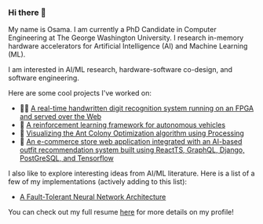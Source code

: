### Hi there 👋

My name is Osama. I am currently a PhD Candidate in Computer Engineering at The George Washington University. I research in-memory hardware accelerators for Artificial Intelligence (AI) and Machine Learning (ML). 

I am interested in AI/ML research, hardware-software co-design, and software engineering. 

Here are some cool projects I've worked on:

- 👨‍💻 [A real-time handwritten digit recognition system running on an FPGA and served over the Web](https://github.com/osama-usuf/fpga-inference)
- 🚗 [A reinforcement learning framework for autonomous vehicles](https://github.com/osama-usuf/GYM-CARLA-0.9.5)
- 🐜 [Visualizing the Ant Colony Optimization algorithm using Processing](https://github.com/osama-usuf/Interactive-Ant-Colony-Optimization-Simulation)
- 👚 [An e-commerce store web application integrated with an AI-based outfit recommendation system built using ReactTS, GraphQL, Django, PostGreSQL, and Tensorflow](https://github.com/osama-usuf/Kaavish-II-PORS)

I also like to explore interesting ideas from AI/ML literature. Here is a list of a few of my implementations (actively adding to this list):

- [A Fault-Tolerant Neural Network Architecture](https://github.com/osama-usuf/A-Fault-Tolerant-Neural-Network-Architecture)

You can check out my full resume [here](https://osama-yousuf.github.io/docs/cv2023.pdf) for more details on my profile!

<!--
**osama-usuf/osama-usuf** is a ✨ _special_ ✨ repository because its `README.md` (this file) appears on your GitHub profile.

Here are some ideas to get you started:

- 🔭 I’m currently working on ...
- 🌱 I’m currently learning ...
- 👯 I’m looking to collaborate on ...
- 🤔 I’m looking for help with ...
- 💬 Ask me about ...
- 📫 How to reach me: ...
- 😄 Pronouns: ...
- ⚡ Fun fact: ...
-->
